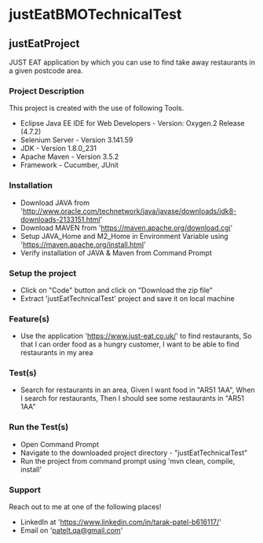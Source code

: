 # justEatBMOTechnicalTest

## justEatProject
JUST EAT application by which you can use to find take away restaurants in a given postcode area.

### Project Description
This project is created with the use of following Tools.

- Eclipse Java EE IDE for Web Developers - Version: Oxygen.2 Release (4.7.2)
- Selenium Server - Version 3.141.59
- JDK - Version 1.8.0_231
- Apache Maven - Version 3.5.2
- Framework - Cucumber, JUnit

### Installation
- Download JAVA from 'http://www.oracle.com/technetwork/java/javase/downloads/jdk8-downloads-2133151.html'
- Download MAVEN from 'https://maven.apache.org/download.cgi'
- Setup JAVA_Home and M2_Home in Environment Variable using 'https://maven.apache.org/install.html'
- Verify installation of JAVA & Maven from Command Prompt

### Setup the project
- Click on "Code" button and click on "Download the zip file"
- Extract 'justEatTechnicalTest' project and save it on local machine

### Feature(s)
- Use the application 'https://www.just-eat.co.uk/' to find restaurants, So that I can order food as a hungry customer, I want to be able to find restaurants in my area

### Test(s)
- Search for restaurants in an area, Given I want food in "AR51 1AA", When I search for restaurants, Then I should see some restaurants in "AR51 1AA"

### Run the Test(s)
- Open Command Prompt
- Navigate to the downloaded project directory - "justEatTechnicalTest"
- Run the project from command prompt using 'mvn clean, compile, install'

### Support
Reach out to me at one of the following places!

- LinkedIn at 'https://www.linkedin.com/in/tarak-patel-b616117/'
- Email on 'patelt.qa@gmail.com'
